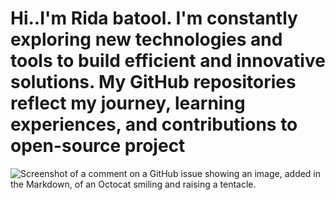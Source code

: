 # Hi..I'm Rida batool. I'm constantly exploring new technologies and tools to build efficient and innovative solutions. My GitHub repositories reflect my journey, learning experiences, and contributions to open-source project
![Screenshot of a comment on a GitHub issue showing an image, added in
the Markdown, of an Octocat smiling and raising a
tentacle.](https://myoctocat.com/assets/images/base-octocat.svg)
